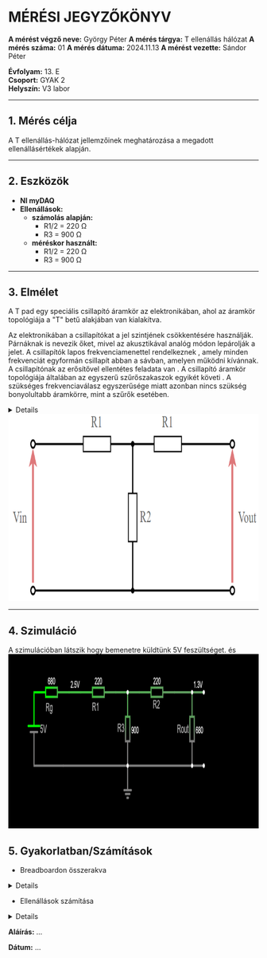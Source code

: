 
# MÉRÉSI JEGYZŐKÖNYV

**A mérést végző neve:** György Péter
**A mérés tárgya:** T ellenállás hálózat
**A mérés száma:**  01
**A mérés dátuma:**  2024.11.13 
**A mérést vezette:** Sándor Péter  

**Évfolyam:** 13. E  
**Csoport:** GYAK 2  
**Helyszín:**   V3 labor

---

## 1. Mérés célja
A T ellenállás-hálózat jellemzőinek meghatározása a megadott ellenállásértékek alapján.

---

## 2. Eszközök 
- **NI myDAQ** 
- **Ellenállások:**
  - **számolás alapján:**
    - R1/2 = 220 Ω
    - R3 = 900 Ω
  - **méréskor használt:**
    - R1/2 = 220 Ω
    - R3 = 900 Ω
---

## 3. Elmélet
A T pad egy speciális csillapító áramkör az elektronikában, ahol az áramkör topológiája a "T" betű alakjában van kialakítva.

Az elektronikában a csillapítókat a jel szintjének csökkentésére használják. Párnáknak is nevezik őket, mivel az akusztikával analóg módon lepárolják a jelet. A csillapítók lapos frekvenciamenettel rendelkeznek , amely minden frekvenciát egyformán csillapít abban a sávban, amelyen működni kívánnak. A csillapítónak az erősítővel ellentétes feladata van . A csillapító áramkör topológiája általában az egyszerű szűrőszakaszok egyikét követi . A szükséges frekvenciaválasz egyszerűsége miatt azonban nincs szükség bonyolultabb áramkörre, mint a szűrők esetében.
<details>
  <img src="https://github.com/GyorgyPeter/tavkozles/blob/main/jegyzokonyv/T-ellenallas-halozat/kepek/K%C3%A9perny%C5%91k%C3%A9p%202024-11-13%20133202.png" width="300" height="200">
  <img src="https://github.com/GyorgyPeter/tavkozles/blob/main/jegyzokonyv/T-ellenallas-halozat/kepek/K%C3%A9perny%C5%91k%C3%A9p%202024-11-13%20140110.png" width="800" height="375">
</details>
<img src="https://github.com/GyorgyPeter/tavkozles/blob/main/jegyzokonyv/T-ellenallas-halozat/kepek/K%C3%A9perny%C5%91k%C3%A9p%202024-11-13%20133415.png" width="800" height="375">

---

## 4. Szimuláció
A szimulációban látszik hogy bemenetre küldtünk 5V feszültséget. és
<a href="https://tinyurl.com/22fpw5ch" target="_blank">
<img src="https://github.com/GyorgyPeter/tavkozles/blob/main/jegyzokonyv/T-ellenallas-halozat/kepek/circuit-20241120-1216.png" width="800" height="350">
</a>

## 5. Gyakorlatban/Számítások

- Breadboardon összerakva
<details>
  <img src="https://github.com/GyorgyPeter/tavkozles/blob/main/jegyzokonyv/T-ellenallas-halozat/kepek/IMG_20241120_131014.jpg" width="800" height="350">
</details>

- Ellenállások számítása
<details>
  
  **R1/2**
  
  <img src="https://github.com/GyorgyPeter/tavkozles/blob/main/jegyzokonyv/T-ellenallas-halozat/kepek/IMG_20241120_123158.jpg" width="600" height="250">
  
  **R3**
  
  <img src="https://github.com/GyorgyPeter/tavkozles/blob/main/jegyzokonyv/T-ellenallas-halozat/kepek/K%C3%A9perny%C5%91k%C3%A9p%202024-11-20%20123956.png" width="600" height="250">
</details>

**Aláírás:** ...

**Dátum:** ...
